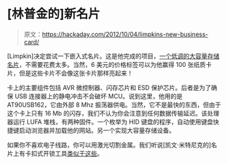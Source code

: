 # [林普金的]新名片

> 原文：<https://hackaday.com/2012/10/04/limpkins-new-business-card/>

[Limpkin]决定尝试一下嵌入式名片。这是他完成的项目，[一个低调的大容量存储名片](http://www.limpkin.fr/index.php?post/2012/09/15/My-new-business-card)，不需要花费太多。当然，6 美元的价格标签可以为他赢得 100 张纸质卡片，但是这些卡片不会像这张卡片那样亮起来！

卡上的主要组件包括 AVR 微控制器、闪存芯片和 ESD 保护芯片。后者是为了确保 USB 连接器上的静电冲击不会破坏 MCU。说到这里，他用的是 AT90USB162，它由外部 8 Mhz 振荡器供电。当然，它不是最快的东西，但由于这个卡上只有 16 Mb 的闪存，我们不认为你会注意到任何数据传输延迟。该处理器运行 LUFA 堆栈，有两种固件。一个枚举为 HID 键盘的程序，自动使用键盘快捷键启动浏览器并加载他的网站。另一个实现大容量存储设备。

如果你不喜欢电子线路，你可以用激光切割金属。我们听说[凯文·米特尼克的]名片上有卡扣式开锁工具[类似于这些](http://hackaday.com/2008/07/12/toool-picksets-at-the-last-hope/)。